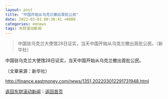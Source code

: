 ```yaml
---
layout: post
title: "中国开始从乌克兰撤出首批公民"
date: 2022-03-01 00:38:41 +0800
categories: emnews
tags: 东财滚动新闻
---
```

> 中国驻乌克兰大使馆28日证实，当天中国开始从乌克兰撤出首批公民。（新华社）

<p>中国驻乌克兰大使馆28日证实，当天中国开始从乌克兰撤出首批公民。</p><p class="em_media">（文章来源：新华社）</p>

<http://finance.eastmoney.com/news/1351,202203012291731948.html>

[返回东财滚动新闻](//finews.withounder.com/emnews/)｜[返回首页](//finews.withounder.com/)